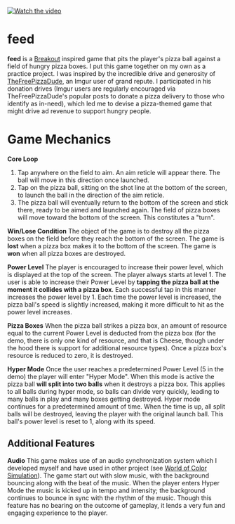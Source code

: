[![Watch the video](https://i.imgur.com/0VVDiZI.png)](https://www.youtube.com/watch?v=zmRw-oBXbBw)

# feed

**feed** is a [Breakout](https://en.wikipedia.org/wiki/Breakout_(video_game)) inspired game that pits the player's pizza ball against a field of hungry pizza boxes. I put this game together on my own as a practice project. I was inspired by the incredible drive and generosity of [TheFreePizzaDude](https://imgur.com/user/TheFreePizzaDude), an Imgur user of grand repute. I participated in his donation drives (Imgur users are regularly encouraged via TheFreePizzaDude's popular posts to donate a pizza delivery to those who identify as in-need), which led me to devise a pizza-themed game that might drive ad revenue to support hungry people.



# Game Mechanics
**Core Loop**
1. Tap anywhere on the field to aim. An aim reticle will appear there. The ball will move in this direction once launched.
2. Tap on the pizza ball, sitting on the shot line at the bottom of the screen, to launch the ball in the direction of the aim reticle.
3. The pizza ball will eventually return to the bottom of the screen and stick there, ready to be aimed and launched again. The field of pizza boxes will move toward the bottom of the screen. This constitutes a "turn".

**Win/Lose Condition**
The object of the game is to destroy all the pizza boxes on the field before they reach the bottom of the screen. The game is **lost** when a pizza box makes it to the bottom of the screen. The game is **won** when all pizza boxes are destroyed.

**Power Level**
The player is encouraged to increase their power level, which is displayed at the top of the screen. The player always starts at level 1. The user is able to increase their Power Level by **tapping the pizza ball at the moment it collides with a pizza box**. Each successful tap in this manner increases the power level by 1. Each time the power level is increased, the pizza ball's speed is slightly increased, making it more difficult to hit as the power level increases.

**Pizza Boxes**
When the pizza ball strikes a pizza box, an amount of resource equal to the current Power Level is deducted from the pizza box (for the demo, there is only one kind of resource, and that is Cheese, though under the hood there is support for additional resource types). Once a pizza box's resource is reduced to zero, it is destroyed.

**Hyper Mode**
Once the user reaches a predetermined Power Level (5 in the demo) the player will enter "Hyper Mode". When this mode is active the pizza ball **will split into two balls** when it destroys a pizza box. This applies to all balls during hyper mode, so balls can divide very quickly, leading to many balls in play and many boxes getting destroyed. Hyper mode continues for a predetermined amount of time. When the time is up, all split balls will be destroyed, leaving the player with the original launch ball. This ball's power level is reset to 1, along with its speed.

## Additional Features
**Audio**
This game makes use of an audio synchronization system which I developed myself and have used in other project (see [World of Color Simulation](https://github.com/JetsterDajet/WorldOfColor)). The game start out with slow music, with the background bouncing along with the beat of the music. When the player enters Hyper Mode the music is kicked up in tempo and intensity; the background continues to bounce in sync with the rhythm of the music. Though this feature has no bearing on the outcome of gameplay, it lends a very fun and engaging experience to the player.
